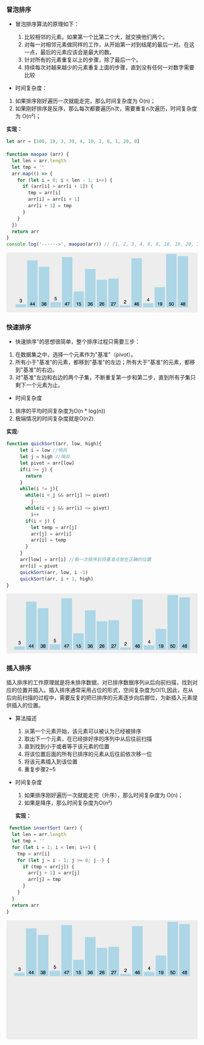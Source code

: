 ### 冒泡排序
- 冒泡排序算法的原理如下：
    1. 比较相邻的元素。如果第一个比第二个大，就交换他们两个。
    2. 对每一对相邻元素做同样的工作，从开始第一对到结尾的最后一对。在这一点，最后的元素应该会是最大的数。
    3. 针对所有的元素重复以上的步骤，除了最后一个。
    4. 持续每次对越来越少的元素重复上面的步骤，直到没有任何一对数字需要比较

- 时间复杂度：
 1. 如果排序刚好遍历一次就能走完，那么时间复杂度为 O(n)；
 2. 如果刚好排序是反序，那么每次都要遍历n次，需要重复n次遍历，时间复杂度为 O(n²)；
 
**实现：**
```javascript
let arr = [100, 19, 3, 39, 4, 10, 2, 6, 1, 20, 8]

function maopao (arr) {
  let len = arr.length
  let tmp = ''
  arr.map(() => {
    for (let i = 0; i < len - 1; i++) {
      if (arr[i] > arr[i + 1]) {
        tmp = arr[i]
        arr[i] = arr[i + 1]
        arr[i + 1] = tmp
      }
    }
  })
  return arr
}
console.log('------>', maopao(arr)) // [1, 2, 3, 4, 6, 8, 10, 19, 20, 39, 100]
```
![](./media/1093977-20170718164306583-1106893271.gif)


### 快速排序

- 快速排序"的思想很简单，整个排序过程只需要三步：
 1. 在数据集之中，选择一个元素作为"基准"（pivot）。
 2. 所有小于"基准"的元素，都移到"基准"的左边；所有大于"基准"的元素，都移到"基准"的右边。
 3. 对"基准"左边和右边的两个子集，不断重复第一步和第二步，直到所有子集只剩下一个元素为止。
- 时间复杂度
 1. 排序的平均时间复杂度为O(n * log(n))
 2. 极端情况的时间复杂度就是O(n2).
 
 **实现:**
 ```javascript
 function quickSort(arr, low, high){
      let i = low //哨兵
      let j = high //哨兵
      let pivot = arr[low]
      if(i >= j) {
        return
      }
      while(i != j){
        while(i < j && arr[j] >= pivot)
          j--
        while(i < j && arr[i] <= pivot)
          i++
        if(i < j) {
          let temp = arr[j]
          arr[j] = arr[i]
          arr[i] = temp
        }
      }
      arr[low] = arr[i] //每一次排序后将基准点放在正确的位置
      arr[i] = pivot
      quickSort(arr, low, i -1)
      quickSort(arr, i + 1, high)
}
 ```
![](./media/1093977-20170720144911458-343191376.gif)


### 插入排序
 插入排序的工作原理就是将未排序数据，对已排序数据序列从后向前扫描，找到对应的位置并插入。插入排序通常采用占位的形式，空间复杂度为O(1),因此，在从后向前扫描的过程中，需要反复的把已排序的元素逐步向后挪位，为新插入元素提供插入的位置。
- 算法描述
    1. 从第一个元素开始，该元素可以被认为已经被排序
    2. 取出下一个元素，在已经排好序的序列中从后往前扫描
    3. 直到找到小于或者等于该元素的位置
    4. 将该位置后面的所有已排序的元素从后往前依次移一位
    5. 将该元素插入到该位置
    6. 重复步骤2~5
- 时间复杂度
  1. 如果排序刚好遍历一次就能走完（升序），那么时间复杂度为 O(n)；
  2. 如果是降序，那么时间复杂度为O(n²)

  **实现：**
```javascript
 function insertSort (arr) {
  let len = arr.length
  let tmp = ''
  for (let i = 1; i < len; i++) {
    tmp = arr[i]
    for (let j = i - 1; j >= 0; j--) {
      if (tmp < arr[j]) {
        arr[j + 1] = arr[j]
        arr[j] = tmp
      }
    }
  }
  return arr
}
``` 
![](./media/1093977-20170718195933005-962384786.gif)
